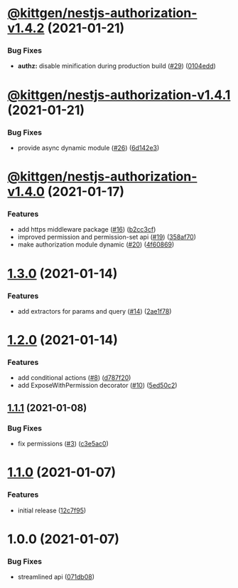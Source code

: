 # [@kittgen/nestjs-authorization-v1.4.2](https://github.com/kittgen/kittgen-nestjs/compare/nestjs-authorization-v1.4.1...nestjs-authorization-v1.4.2) (2021-01-21)


### Bug Fixes

* **authz:** disable minification during production build ([#29](https://github.com/kittgen/kittgen-nestjs/issues/29)) ([0104edd](https://github.com/kittgen/kittgen-nestjs/commit/0104edd7f2542170ff64da946b746962bd9e368a))

# [@kittgen/nestjs-authorization-v1.4.1](https://github.com/kittgen/kittgen-nestjs/compare/nestjs-authorization-v1.4.0...nestjs-authorization-v1.4.1) (2021-01-21)


### Bug Fixes

* provide async dynamic module ([#26](https://github.com/kittgen/kittgen-nestjs/issues/26)) ([6d142e3](https://github.com/kittgen/kittgen-nestjs/commit/6d142e38053c6b337488ea86dd8a8418227c331a))

# [@kittgen/nestjs-authorization-v1.4.0](https://github.com/kittgen/kittgen-nestjs/compare/nestjs-authorization-v1.3.0...nestjs-authorization-v1.4.0) (2021-01-17)


### Features

* add https middleware package ([#16](https://github.com/kittgen/kittgen-nestjs/issues/16)) ([b2cc3cf](https://github.com/kittgen/kittgen-nestjs/commit/b2cc3cf0138cae7b8e8c42123400d8115dce623d))
* improved permission and permission-set api ([#19](https://github.com/kittgen/kittgen-nestjs/issues/19)) ([358af70](https://github.com/kittgen/kittgen-nestjs/commit/358af70dc3e2f61325085fa469d68b10202eaff5))
* make authorization module dynamic ([#20](https://github.com/kittgen/kittgen-nestjs/issues/20)) ([4f60869](https://github.com/kittgen/kittgen-nestjs/commit/4f60869da0aff39bc3ed15dd095bc764f6e7c859))

# [1.3.0](https://github.com/kittgen/kittgen-nestjs/compare/nestjs-authorization-v1.2.0...nestjs-authorization-v1.3.0) (2021-01-14)


### Features

* add extractors for params and query ([#14](https://github.com/kittgen/kittgen-nestjs/issues/14)) ([2ae1f78](https://github.com/kittgen/kittgen-nestjs/commit/2ae1f786aaac0ecef0dc44c07dc494b82cde0c7c))

# [1.2.0](https://github.com/kittgen/kittgen-nestjs/compare/nestjs-authorization-v1.1.1...nestjs-authorization-v1.2.0) (2021-01-14)


### Features

* add conditional actions ([#8](https://github.com/kittgen/kittgen-nestjs/issues/8)) ([d787f20](https://github.com/kittgen/kittgen-nestjs/commit/d787f208e2dcd351215ae6bb9c3bb14118e0cf46))
* add ExposeWithPermission decorator ([#10](https://github.com/kittgen/kittgen-nestjs/issues/10)) ([5ed50c2](https://github.com/kittgen/kittgen-nestjs/commit/5ed50c24fbd7a1e27118e4962693a97f79b49f1a))

## [1.1.1](https://github.com/kittgen/kittgen-nestjs/compare/nestjs-authorization-v1.1.0...nestjs-authorization-v1.1.1) (2021-01-08)


### Bug Fixes

* fix permissions ([#3](https://github.com/kittgen/kittgen-nestjs/issues/3)) ([c3e5ac0](https://github.com/kittgen/kittgen-nestjs/commit/c3e5ac025ba18b1167e7453b1be28b5d5a294f0f))

# [1.1.0](https://github.com/kittgen/kittgen-nestjs/compare/nestjs-authorization-v1.0.0...nestjs-authorization-v1.1.0) (2021-01-07)


### Features

* initial release ([12c7f95](https://github.com/kittgen/kittgen-nestjs/commit/12c7f95829841985bb981a4df9ae9deb109033b6))

# 1.0.0 (2021-01-07)


### Bug Fixes

* streamlined api ([071db08](https://github.com/kittgen/kittgen-nestjs/commit/071db0817da7e2ee0a36ac8da26e13d5948e56ff))
